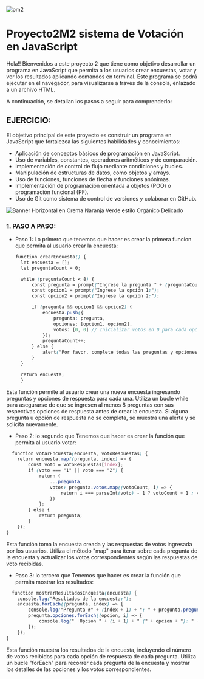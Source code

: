 ![pm2](https://github.com/Mariavaleriavarela/Proyecto2M2/assets/162743143/4aa002a8-3123-49fc-8316-d2055b3693d3)

# Proyecto2M2 sistema de Votación en JavaScript
Hola!! Bienvenidos a este proyecto 2 que tiene como objetivo desarrollar un programa en JavaScript que permita a los usuarios crear encuestas, votar y ver los resultados aplicando comandos en terminal. Este programa se podrá ejecutar en el navegador, para visualizarse a través de la consola, enlazado a un archivo HTML.

A continuación, se detallan los pasos a seguir para comprenderlo:

## EJERCICIO:
El objetivo principal de este proyecto es construir un programa en JavaScript que fortalezca las siguientes habilidades y conocimientos:

- Aplicación de conceptos básicos de programación en JavaScript.
- Uso de variables, constantes, operadores aritméticos y de comparación.
- Implementación de control de flujo mediante condiciones y bucles.
- Manipulación de estructuras de datos, como objetos y arrays.
- Uso de funciones, funciones de flecha y funciones anónimas.
- Implementación de programación orientada a objetos (POO) o programación funcional (PF).
- Uso de Git como sistema de control de versiones y colaborar en GitHub.

![Banner Horizontal en Crema Naranja Verde estilo Orgánico Delicado](https://github.com/Mariavaleriavarela/Proyecto2M2/assets/162743143/bf1fc960-32a0-4574-8415-676dae876199)

### 1. PASO A PASO:
- Paso 1: Lo primero que tenemos que hacer es crear la primera funcion que permita al usuario crear la encuesta:

  ```scss
  function crearEncuesta() {
    let encuesta = [];
    let preguntaCount = 0;

    while (preguntaCount < 8) {
        const pregunta = prompt("Ingrese la pregunta " + (preguntaCount + 1) + ":");
        const opcion1 = prompt("Ingrese la opción 1:");
        const opcion2 = prompt("Ingrese la opción 2:");

        if (pregunta && opcion1 && opcion2) {
            encuesta.push({
                pregunta: pregunta,
                opciones: [opcion1, opcion2],
                votos: [0, 0] // Inicializar votos en 0 para cada opción
            });
            preguntaCount++;
        } else {
            alert("Por favor, complete todas las preguntas y opciones de respuesta.");
        }
    }

    return encuesta;
    }
  ```
Esta función permite al usuario crear una nueva encuesta ingresando preguntas y opciones de respuesta para cada una. Utiliza un bucle while para asegurarse de que se ingresen al menos 8 preguntas con sus respectivas opciones de respuesta antes de crear la encuesta. Si alguna pregunta u opción de respuesta no se completa, se muestra una alerta y se solicita nuevamente.

  
-  Paso 2: lo segundo que Tenemos que hacer es crear la función que permita al usuario votar:

```scss
  function votarEncuesta(encuesta, votoRespuestas) {
    return encuesta.map((pregunta, index) => {
        const voto = votoRespuestas[index];
        if (voto === "1" || voto === "2") {
            return {
                ...pregunta,
                votos: pregunta.votos.map((votoCount, i) => {
                    return i === parseInt(voto) - 1 ? votoCount + 1 : votoCount;
                })
            };
        } else {
            return pregunta;
        }
    });
}
  ```
Esta función toma la encuesta creada y las respuestas de votos ingresada por los usuarios. Utiliza el método "map" para iterar sobre cada pregunta de la encuesta y actualizar los votos correspondientes según las respuestas de voto recibidas.


-  Paso 3: lo tercero que Tenemos que hacer es crear la función que permita mostrar los resultados:

```scss
  function mostrarResultadosEncuesta(encuesta) {
    console.log("Resultados de la encuesta:");
    encuesta.forEach((pregunta, index) => {
        console.log("Pregunta #" + (index + 1) + ": " + pregunta.pregunta);
        pregunta.opciones.forEach((opcion, i) => {
            console.log("  Opción " + (i + 1) + " (" + opcion + "): " + pregunta.votos[i] + " votos");
        });
    });
}

  ```
Esta función muestra los resultados de la encuesta, incluyendo el número de votos recibidos para cada opción de respuesta de cada pregunta. Utiliza un bucle "forEach" para recorrer cada pregunta de la encuesta y mostrar los detalles de las opciones y los votos correspondientes.


  
  
